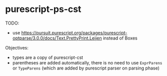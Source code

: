 # purescript-ps-cst

TODO:
- use https://pursuit.purescript.org/packages/purescript-optparse/3.0.0/docs/Text.PrettyPrint.Leijen instead of Boxes

Objectives:
- types are a copy of purescript-cst
- parentheses are added automatically, there is no need to use `ExprParens` or `TypeParens` (which are added by purescript parser on parsing phase)
